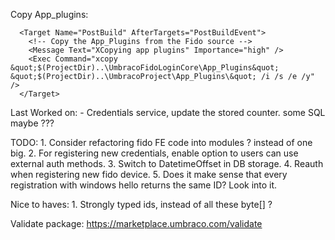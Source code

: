 ﻿
Copy App_plugins:

```
  <Target Name="PostBuild" AfterTargets="PostBuildEvent">
    <!-- Copy the App_Plugins from the Fido source -->
    <Message Text="XCopying app plugins" Importance="high" />
    <Exec Command="xcopy &quot;$(ProjectDir)..\UmbracoFidoLoginCore\App_Plugins&quot; &quot;$(ProjectDir)..\UmbracoProject\App_Plugins\&quot; /i /s /e /y" />
  </Target>
```

Last Worked on:
    - Credentials service, update the stored counter. some SQL maybe ???


TODO:
    1. Consider refactoring fido FE code into modules ? instead of one big.
    2. For registering new credentials, enable option to users can use external auth methods.
    3. Switch to DatetimeOffset in DB storage.
    4. Reauth when registering new fido device.
    5. Does it make sense that every registration with windows hello returns the same ID? Look into it.

Nice to haves:
    1. Strongly typed ids, instead of all these byte[] ?
    
Validate package:
https://marketplace.umbraco.com/validate
